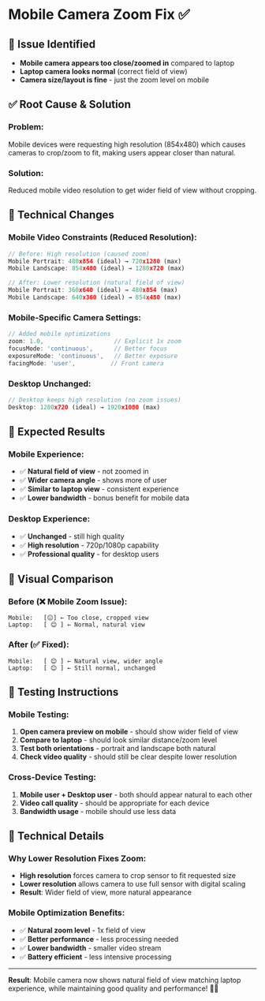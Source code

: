 # Mobile Camera Zoom Fix ✅

## 🎯 **Issue Identified**
- **Mobile camera appears too close/zoomed in** compared to laptop
- **Laptop camera looks normal** (correct field of view)
- **Camera size/layout is fine** - just the zoom level on mobile

## ✅ **Root Cause & Solution**

### **Problem:**
Mobile devices were requesting high resolution (854x480) which causes cameras to crop/zoom to fit, making users appear closer than natural.

### **Solution:**
Reduced mobile video resolution to get wider field of view without cropping.

## 🔧 **Technical Changes**

### **Mobile Video Constraints (Reduced Resolution):**
```typescript
// Before: High resolution (caused zoom)
Mobile Portrait: 480x854 (ideal) → 720x1280 (max)
Mobile Landscape: 854x480 (ideal) → 1280x720 (max)

// After: Lower resolution (natural field of view)
Mobile Portrait: 360x640 (ideal) → 480x854 (max)
Mobile Landscape: 640x360 (ideal) → 854x480 (max)
```

### **Mobile-Specific Camera Settings:**
```typescript
// Added mobile optimizations
zoom: 1.0,                    // Explicit 1x zoom
focusMode: 'continuous',      // Better focus
exposureMode: 'continuous',   // Better exposure
facingMode: 'user',          // Front camera
```

### **Desktop Unchanged:**
```typescript
// Desktop keeps high resolution (no zoom issues)
Desktop: 1280x720 (ideal) → 1920x1080 (max)
```

## 📱 **Expected Results**

### **Mobile Experience:**
- ✅ **Natural field of view** - not zoomed in
- ✅ **Wider camera angle** - shows more of user
- ✅ **Similar to laptop view** - consistent experience
- ✅ **Lower bandwidth** - bonus benefit for mobile data

### **Desktop Experience:**
- ✅ **Unchanged** - still high quality
- ✅ **High resolution** - 720p/1080p capability
- ✅ **Professional quality** - for desktop users

## 🎨 **Visual Comparison**

### **Before (❌ Mobile Zoom Issue):**
```
Mobile:   [😐] ← Too close, cropped view
Laptop:   [ 😊 ] ← Normal, natural view
```

### **After (✅ Fixed):**
```
Mobile:   [ 😊 ] ← Natural view, wider angle
Laptop:   [ 😊 ] ← Still normal, unchanged
```

## 🧪 **Testing Instructions**

### **Mobile Testing:**
1. **Open camera preview on mobile** - should show wider field of view
2. **Compare to laptop** - should look similar distance/zoom level
3. **Test both orientations** - portrait and landscape both natural
4. **Check video quality** - should still be clear despite lower resolution

### **Cross-Device Testing:**
1. **Mobile user + Desktop user** - both should appear natural to each other
2. **Video call quality** - should be appropriate for each device
3. **Bandwidth usage** - mobile should use less data

## 🎯 **Technical Details**

### **Why Lower Resolution Fixes Zoom:**
- **High resolution** forces camera to crop sensor to fit requested size
- **Lower resolution** allows camera to use full sensor with digital scaling
- **Result**: Wider field of view, more natural appearance

### **Mobile Optimization Benefits:**
- ✅ **Natural zoom level** - 1x field of view
- ✅ **Better performance** - less processing needed
- ✅ **Lower bandwidth** - smaller video stream
- ✅ **Battery efficient** - less intensive processing

---

**Result**: Mobile camera now shows natural field of view matching laptop experience, while maintaining good quality and performance! 📱✨